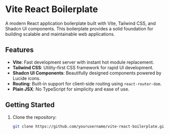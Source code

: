 # Vite React Boilerplate

A modern React application boilerplate built with Vite, Tailwind CSS, and Shadcn UI components. This boilerplate provides a solid foundation for building scalable and maintainable web applications.

## Features

- **Vite**: Fast development server with instant hot module replacement.
- **Tailwind CSS**: Utility-first CSS framework for rapid UI development.
- **Shadcn UI Components**: Beautifully designed components powered by Lucide icons.
- **Routing**: Built-in support for client-side routing using `react-router-dom`.
- **Plain JSX**: No TypeScript for simplicity and ease of use.

## Getting Started

1. Clone the repository:
   ```bash
   git clone https://github.com/yourusername/vite-react-boilerplate.git